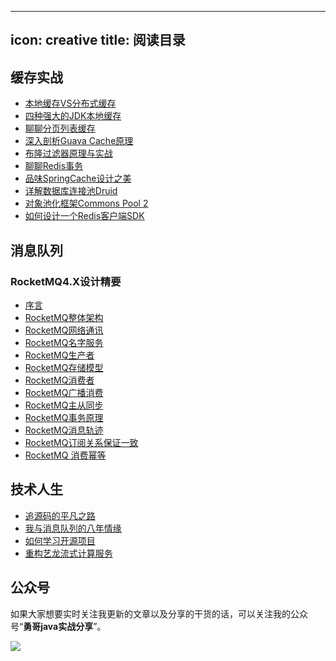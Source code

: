 ---
icon: creative
title: 阅读目录
----------------------------

## 缓存实战
- [本地缓存VS分布式缓存](./cache/00localandclustercache.md)
- [四种强大的JDK本地缓存](./cache/01fourJDKlocalcache.md)
- [聊聊分页列表缓存](./cache/02pagelistcache.md)
- [深入剖析Guava Cache原理](./cache/13GuavaCache.md)
- [布隆过滤器原理与实战](./cache/05boolfilter.md)
- [聊聊Redis事务](./cache/07Redistransaction.md)
- [品味SpringCache设计之美](./cache/09SpringCache.md)
- [详解数据库连接池Druid](./cache/10DruidDataSource.md)
- [对象池化框架Commons Pool 2](./cache/11CommonsPool2.md)
- [如何设计一个Redis客户端SDK](./cache/12howtodesigncachesdk.md)

## 消息队列

### RocketMQ4.X设计精要
- [序言](./mq/rocketmq4/00RocketMQ4_introduce.md)
- [RocketMQ整体架构](./mq/rocketmq4/01RocketMQ4_artch.md)
- [RocketMQ网络通讯](./mq/rocketmq4/01RocketMQ4_network.md)
- [RocketMQ名字服务](./mq/rocketmq4/02RocketMQ4_nameserver.md)
- [RocketMQ生产者](./mq/rocketmq4/03RocketMQ4_producer.md)
- [RocketMQ存储模型](./mq/rocketmq4/04RocketMQ4_store.md)
- [RocketMQ消费者](./mq/rocketmq4/06RocketMQ4_consumer.md)
- [RocketMQ广播消费](./mq/rocketmq4/07RocketMQ4_broadcast_consumer.md)
- [RocketMQ主从同步](./mq/rocketmq4/08RocketMQ4_masterslave.md)
- [RocketMQ事务原理](./mq/rocketmq4/10RocketMQ4_transaction.md)
- [RocketMQ消息轨迹](./mq/rocketmq4/11RocketMQ4_messagetrack.md)
- [RocketMQ订阅关系保证一致](./mq/rocketmq4/13RocketMQ4_subscribe_consistent.md)
- [RocketMQ 消费幂等](./mq/rocketmq4/14RocketMQ4_mideng.md)

## 技术人生

- [追源码的平凡之路](./codelife/runningforcode.md)
- [我与消息队列的八年情缘](./codelife/messagequeuecareer.md)
- [如何学习开源项目](./codelife/howtolearnopenproject.md)
- [重构艺龙流式计算服务](./codelife/guotuxuexistorm.md)

## 公众号

如果大家想要实时关注我更新的文章以及分享的干货的话，可以关注我的公众号“**勇哥java实战分享**”。

![](https://javayong.cn/pics/shipinhao/gongzhonghaonew.png)

